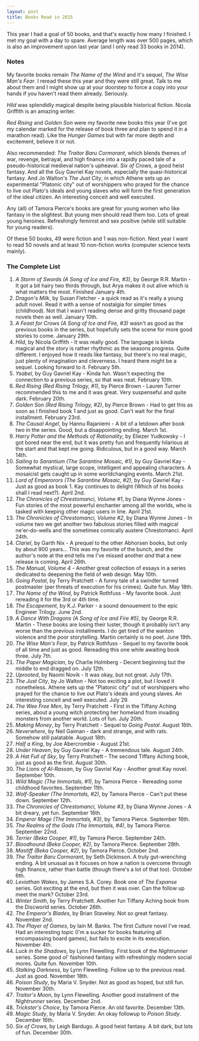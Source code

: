 ```yaml
---
layout: post
title: Books Read in 2015
---
```


This year I had a goal of 50 books, and that's exactly how many I finished. I met my goal with a day to spare. Average length was over 500 pages, which is also an improvement upon last year (and I only read 33 books in 2014).

### Notes

My favorite books remain _The Name of the Wind_ and it's sequel, _The Wise Man's Fear_. I reread these this year and they were still great. Talk to me about them and I might show up at your doorstep to force a copy into your hands if you haven't read them already. Seriously.

_Hild_ was splendidly magical despite being plausible historical fiction. Nicola Griffith is an amazing writer.

_Red Rising_ and _Golden Son_ were my favorite new books this year (I've got my calendar marked for the release of book three and plan to spend it in a marathon read). Like the _Hunger Games_ but with far more depth and excitement, believe it or not.

Also recommended: _The Traitor Baru Cormorant_, which blends themes of war, revenge, betrayal, and high finance into a rapidly paced tale of a pseudo-historical medieval nation's upheaval. _Six of Crows_, a good heist fantasy. And all the Guy Gavriel Kay novels, especially the quasi-historical fantasy. And Jo Walton's _The Just City_, in which Athene sets up an experimental "Platonic city" out of worshippers who prayed for the chance to live out Plato's ideals and young slaves who will form the first generation of the ideal citizen. An interesting conceit and well executed.

Any (all) of Tamora Pierce's books are great for young women who like fantasy in the slightest. But young men should read them too. Lots of great young heroines. Refreshingly feminist and sex positive (while still suitable for young readers).

Of these 50 books, 49 were fiction and 1 was non-fiction. Next year I want to read 50 novels and at least 10 non-fiction works (computer science texts mainly).

### The Complete List

1. _A Storm of Swords (A Song of Ice and Fire, #3)_, by George R.R. Martin - It got a bit hairy two thirds through, but Arya makes it out alive which is what matters the most. Finished January 4th.
2. _Dragon's Milk_, by Susan Fletcher - a quick read as it's really a young adult novel. Read it with a sense of nostalgia for simpler times (childhood). Not that I wasn't reading dense and gritty thousand page novels then as well.  January 10th.
3. _A Feast for Crows (A Song of Ice and Fire, #3)_ wasn't as good as the previous books in the series, but hopefully sets the scene for more good stories to come. January 29th.
4. _Hild_, by Nicola Griffith - It was really good. The language is kinda magical and the story is rather rhythmic as the seasons progress. Quite different. I enjoyed how it reads like fantasy, but there's no real magic, just plenty of imagination and cleverness. I heard there might be a sequel. Looking forward to it. February 5th.
5. _Ysabel_, by Guy Gavriel Kay - Kinda fun. Wasn't expecting the connection to a previous series, so that was neat. February 10th.
6. _Red Rising (Red Rising Trilogy, #1)_, by Pierce Brown - Lauren Turner recommended this to me and it was great. Very suspenseful and quite dark. February 20th.
7. _Golden Son (Red Rising Trilogy, #2)_, by Pierce Brown - Had to get this as soon as I finished book 1 and just as good. Can't wait for the final installment. February 23rd.
8. _The Causal Angel_, by Hannu Rajaniemi - A bit of a letdown after book two in the series. Good, but a disappointing ending. March 1st.
9. _Harry Potter and the Methods of Rationality_, by Eliezer Yudkowsky - I got bored near the end, but it was pretty fun and frequently hilarious at the start and that kept me going. Ridiculous, but in a good way. March 14th.
10. _Sailing to Sarantium (The Sarantine Mosaic, #1)_, by Guy Gavriel Kay - Somewhat mystical, large scope, intelligent and appealing characters. A mosaicist gets caught up in some worldchanging events. March 21st.
11. _Lord of Emperorors (The Sarantine Mosaic, #2)_, by Guy Gavriel Kay - Just as good as book 1. Kay continues to delight (Which of his books shall I read next?). April 2nd.
12. _The Chronicles of Chrestomanci, Volume #1_, by Diana Wynne Jones - Fun stories of the most powerful enchanter among all the worlds, who is tasked with keeping other magic users in line. April 21st.
13. _The Chronicles of Chrestomanci, Volume #2_, by Diana Wynne Jones - In volume two we get another two fabulous stories filled with magical ne'er-do-wells and the sometimes comically austere Chrestomanci. April 24th.
14. _Clariel_, by Garth Nix - A prequel to the other Abhorsen books, but only by about 900 years... This was my favorite of the bunch, and the author's note at the end tells me I've missed another _and_ that a new release is coming. April 26th.
15. _The Manual, Volume 4_ - Another great collection of essays in a series dedicated to deepening the field of web design. May 10th.
16. _Going Postal_, by Terry Pratchett - A funny tale of a swindler turned postmaster (per threats of execution for his crimes). Quite fun. May 18th.
17. _The Name of the Wind_, by Patrick Rothfuss - My favorite book. Just rereading it for the 3rd or 4th time.
18. _The Escapement_, by K.J. Parker - a sound denouement to the epic Engineer Trilogy. June 2nd.
19. _A Dance With Dragons (A Song of Ice and Fire #5)_, by George R.R. Martin - These books are losing their luster, though it probably isn't any worse than the previous installments. I do get tired of the wanton violence and the poor storytelling. Martin certainly is no poet. June 19th.
20. _The Wise Man's Fear_, by Patrick Rothfuss - Sequel to my favorite book of all time and just as good. Rereading this one while awaiting book three. July 7th.
21. _The Paper Magician_, by Charlie Holmberg - Decent beginning but the middle to end dragged on. July 12th.
22. _Uprooted_, by Naomi Novik - It was okay, but not great. July 17th.
23. _The Just City_, by Jo Walton - Not too exciting a plot, but I loved it nonetheless. Athene sets up the "Platonic city" out of worshippers who prayed for the chance to live out Plato's ideals and young slaves. An interesting conceit and well executed. July 29.
24. _The Wee Free Men_, by Terry Pratchett - First in the Tiffany Aching series, about a young witch protecting her homeland from invading monsters from another world. Lots of fun. July 20th.
25. _Making Money_, by Terry Pratchett - Sequel to _Going Postal_. August 16th.
26. _Neverwhere_, by Neil Gaiman - dark and strange, and with rats. Somehow still palatable. August 18th.
27. _Half a King_, by Joe Abercrombie - August 21st.
28. _Under Heaven_, by Guy Gavriel Kay - A tremendous tale. August 24th.
29. _A Hat Full of Sky_, by Terry Pratchett - The second Tiffany Aching book, just as good as the first. August 30th.
30. _The Lions of Al-Rassan_, by Guy Gavriel Kay - Another great Kay novel. September 10th.
31. _Wild Magic (The Immortals, #1)_, by Tamora Pierce - Rereading some childhood favorites. September 11th.
32. _Wolf-Speaker (The Immortals, #2)_, by Tamora Pierce - Can't put these down. September 12th.
33. _The Chronicles of Chrestomanci, Volume #3_, by Diana Wynne Jones - A bit dreary, yet fun. September 16th.
34. _Emperor Mage (The Immortals, #3)_, by Tamora Pierce. September 16th.
35. _The Realms of the Gods (The Immortals, #4)_, by Tamora Pierce. September 22nd.
36. _Terrier (Beka Cooper, #1)_, by Tamora Pierce. September 24th.
37. _Bloodhound (Beka Cooper, #2)_, by Tamora Pierce. September 28th.
38. _Mastiff (Beka Cooper, #2)_, by Tamora Pierce. October 2nd.
39. _The Traitor Baru Cormorant_, by Seth Dickinson. A truly gut-wrenching ending. A bit unusual as it focuses on how a nation is overcome through high finance, rather than battle (though there's a lot of that too). October 6th. 
40. _Leviathan Wakes_, by James S.A. Corey. Book one of _The Expanse_ series. Got exciting at the end, but then it was over. Can the follow up meet the mark? October 23rd.
41. _Winter Smith_, by Terry Pratchett. Another fun Tiffany Aching book from the Discworld series. October 26th.
42. _The Emperor's Blades_, by Brian Staveley. Not so great fantasy. November 2nd.
43. _The Player of Games_, by Iain M. Banks. The first _Culture_ novel I've read. Had an interesting topic (I'm a sucker for books featuring all encompassing board games), but fails to excite in its execution. November 4th.
44. _Luck in the Shadows_, by Lynn Flewelling. First book of the _Nightrunner_ series. Some good ol' fashioned fantasy with refreshingly modern social mores. Quite fun. November 10th.
45. _Stalking Darkness_, by Lynn Flewelling. Follow up to the previous read. Just as good. November 18th.
46. _Poison Study_, by Maria V. Snyder. Not as good as hoped, but still fun. November 30th.
47. _Traitor's Moon_, by Lynn Flewelling. Another good installment of the _Nightrunner_ series. December 2nd.
48. _Trickster's Choice_, by Tamora Pierce. An old favorite. December 13th.
49. _Magic Study_, by Maria V. Snyder. An okay followup to _Poison Study_. December 16th.
50. _Six of Crows_, by Leigh Bardugo. A good heist fantasy. A bit dark, but lots of fun. December 30th.
